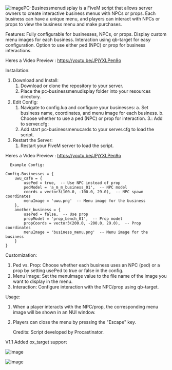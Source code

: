 ![image](https://github.com/user-attachments/assets/f33a79c2-70dd-4e4c-995d-011b9e458ad5)PC-Businessmenudisplay is a FiveM script that allows server owners to create interactive business menus with NPCs or props. Each business can have a unique menu, and players can interact with NPCs or props to view the business menu and make purchases.

Features:
Fully configurable for businesses, NPCs, or props.
Display custom menu images for each business.
Interaction using qb-target for easy configuration.
Option to use either ped (NPC) or prop for business interactions.

Heres a Video Preview : https://youtu.be/JPjYXLPen9o

Installation:

 1. Download and Install:
      1. Download or clone the repository to your server.
      2. Place the pc-businessmenudisplay folder into your resources directory.
2. Edit Config:
      1. Navigate to config.lua and configure your businesses:
          a. Set business name, coordinates, and menu image for each business.
          b. Choose whether to use a ped (NPC) or prop for interaction.
3.: Add to server.cfg:
      1. Add start pc-businessmenucards to your server.cfg to load the script.
4. Restart the Server:
      1. Restart your FiveM server to load the script.


Heres a Video Preview : https://youtu.be/JPjYXLPen9o


      Example Config:
```
Config.Businesses = {
    uwu_cafe = {
        usePed = true,  -- Use NPC instead of prop
        pedModel = 'a_m_m_business_01',  -- NPC model
        coords = vector3(100.0, -100.0, 29.0),  -- NPC spawn coordinates
        menuImage = 'uwu.png'  -- Menu image for the business
    },
    another_business = {
        usePed = false,  -- Use prop
        propModel = 'prop_bench_01',  -- Prop model
        propCoords = vector3(200.0, -200.0, 29.0),  -- Prop coordinates
        menuImage = 'business_menu.png'  -- Menu image for the business
    }
}
```

Customization:
  1. Ped vs. Prop: Choose whether each business uses an NPC (ped) or a prop by setting usePed to true or false in the config.
  2. Menu Image: Set the menuImage value to the file name of the image you want to display in the menu.
  3. Interaction: Configure interaction with the NPC/prop using qb-target.
     
Usage:
  1. When a player interacts with the NPC/prop, the corresponding menu image will be shown in an NUI window.
  2. Players can close the menu by pressing the "Escape" key.

     Credits:
Script developed by Procastinator.


V1.1
Added ox_target support

![image](https://github.com/user-attachments/assets/0a94e0e3-58ae-4410-a79f-f6d0fc1fab50)

![image](https://github.com/user-attachments/assets/aeb899a7-4a21-4a39-8c14-670b350b2277)


